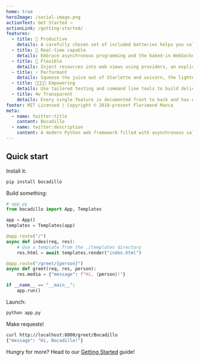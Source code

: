 ```yaml
---
home: true
heroImage: /social-image.png
actionText: Get Started →
actionLink: /getting-started/
features:
  - title: 🥪 Productive
    details: A carefully chosen set of included batteries helps you solve common and more advanced problems.
  - title: 🧞‍ Real-time capable
    details: Embrace asynchronous programming and the baked-in WebSocket and SSE support to build real-time, highly-concurrent systems.
  - title: 🍬 Flexible
    details: Inject resources into web views using providers, an explicit, modular and easy-to-use mechanism inspired by pytest fixtures.
  - title: ⚡️ Performant
    details: Squeeze the juice out of Starlette and uvicorn, the lightning-fast ASGI toolkit and web server.
  - title: 👨‍🍳👩‍🍳 Empowering
    details: Use tailored testing and command line tools to build delicious, high-quality applications.
  - title: 👓 Transparent
    details: Every single feature is documented front to back and has optimal editor support thanks to a 100% type-annotated code base.
footer: MIT Licensed | Copyright © 2018-present Florimond Manca
meta:
  - name: twitter:title
    content: Bocadillo
  - name: twitter:description
    content: A modern Python web framework filled with asynchronous salsa
---
```


## Quick start

Install it:

```bash
pip install bocadillo
```

Build something:

```python
# app.py
from bocadillo import App, Templates

app = App()
templates = Templates(app)

@app.route("/")
async def index(req, res):
    # Use a template from the ./templates directory
    res.html = await templates.render("index.html")

@app.route("/greet/{person}")
async def greet(req, res, person):
    res.media = {"message": f"Hi, {person}!"}

if __name__ == "__main__":
    app.run()
```

Launch:

```bash
python app.py
```

Make requests!

```bash
curl http://localhost:8000/greet/Bocadillo
{"message": "Hi, Bocadillo!"}
```

Hungry for more? Head to our [Getting Started](./getting-started/README.md) guide!
